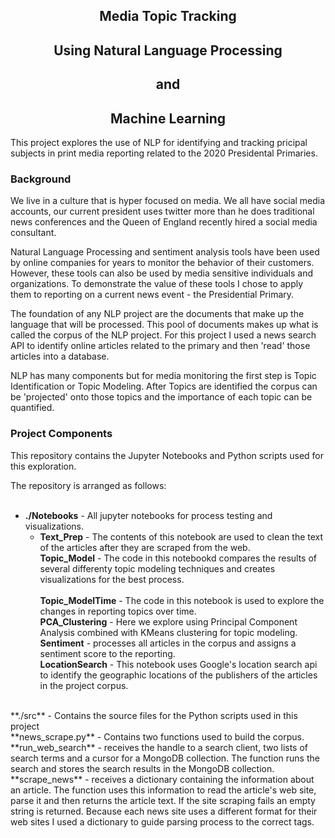 <h2 align=center>Media Topic Tracking</h2>
<h2 align=center>Using Natural Language Processing</h2>
<h2 align=center>and</h2>
<h2 align=center>Machine Learning</h2>

This project explores the use of NLP for identifying and tracking pricipal subjects in 
print media reporting related to the 2020 Presidental Primaries.

### Background
We live in a culture that is hyper focused on media.  We all have social media accounts,
our current president uses twitter more than he does traditional news conferences
and the Queen of England recently hired a social media consultant.

Natural Language Processing and sentiment analysis tools have been used by online
companies for years to monitor the behavior of their customers.  However, these tools 
can also be used by media sensitive individuals and organizations.  To demonstrate
the value of these tools I chose to apply them to reporting on a current news
event - the Presidential Primary.

The foundation of any NLP project are the documents that make up the language that
will be processed.  This pool of documents makes up what is called the corpus of 
the NLP project.  For this project I used a news search API to identify online 
articles related to the primary and then 'read' those articles into a database.  

NLP has many components but for media monitoring the first step is Topic 
Identification or Topic Modeling.  After Topics are identified the corpus can 
be 'projected' onto those topics and the importance of each topic can be quantified.

### Project Components
This repository contains the Jupyter Notebooks and Python scripts used for this 
exploration.

The repository is arranged as follows:<br>
<br>
- **./Notebooks** - All jupyter notebooks for process testing and visualizations.<br>
    - **Text_Prep** - The contents of this notebook are used to clean the text of the articles after they are scraped from the web.<br>
  **Topic_Model** - The code in this notebookd compares the results of several differenty topic modeling techniques and creates visualizations  for the best process.<br>  
  **Topic_ModelTime** - The code in this notebook is used to explore the changes  in reporting topics over time.<br>
  **PCA_Clustering** - Here we explore using Principal Component Analysis combined with KMeans clustering for topic modeling.<br>
  **Sentiment** - processes all articles in the corpus and assigns a sentiment score to the reporting.<br>
  **LocationSearch** - This notebook uses Google's location search api to identify the geographic locations of the publishers of the articles in the project corpus.<br>
<br>
**./src** - Contains the source files for the Python scripts used in this project<br>
  **news_scrape.py** - Contains two functions used to build the corpus.<br>
  **run_web_search** - receives the handle to a search client, two lists of search terms and a cursor for a MongoDB collection. The function runs the search and stores the search results in the MongoDB collection.<br>
  **scrape_news** - receives a dictionary containing the information about an article.  The function uses this information to read the article's web site, parse it and then returns the article text. If the site scraping fails an empty string is returned.  Because each news site uses a different format for their web sites I used a dictionary to guide parsing process to the correct tags.
